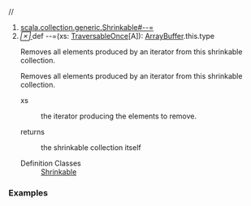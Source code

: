 //
<ol>
<li><a href="https://www.scala-lang.org/api/2.12.3/scala/collection/mutable/ArrayBuffer.html#--=(xs:scala.collection.TraversableOnce[A]):Shrinkable.this.type">scala.collection.generic.Shrinkable#--=</a></li>
<li name="scala.collection.generic.Shrinkable#--=" visbl="pub" class="indented0 " data-isabs="false" fullcomment="yes" group="Ungrouped"> <a id="--=(xs:scala.collection.TraversableOnce[A]):Shrinkable.this.type"></a><a id="--=(TraversableOnce[A]):ArrayBuffer.this.type"></a> <span class="permalink"> <a href="../../../scala/collection/mutable/ArrayBuffer.html#--=(xs:scala.collection.TraversableOnce[A]):Shrinkable.this.type" title="Permalink"> <i class="material-icons"></i> </a> </span> <span class="modifier_kind"> <span class="modifier"></span> <span class="kind">def</span> </span> <span class="symbol"> <span title="gt4s: $minus$minus$eq" class="name">--=</span><span class="params">(<span name="xs">xs: <a href="../TraversableOnce.html" class="extype" name="scala.collection.TraversableOnce">TraversableOnce</a>[<span class="extype" name="scala.collection.mutable.ArrayBuffer.A">A</span>]</span>)</span><span class="result">: <a href="" class="extype" name="scala.collection.mutable.ArrayBuffer">ArrayBuffer</a>.this.type</span> </span> <p class="shortcomment cmt">Removes all elements produced by an iterator from this shrinkable collection.</p>
 <div class="fullcomment">
  <div class="comment cmt">
   <p>Removes all elements produced by an iterator from this shrinkable collection. </p>
  </div>
  <dl class="paramcmts block">
   <dt class="param">
    xs
   </dt>
   <dd class="cmt">
    <p>the iterator producing the elements to remove.</p>
   </dd>
   <dt>
    returns
   </dt>
   <dd class="cmt">
    <p>the shrinkable collection itself</p>
   </dd>
  </dl>
  <dl class="attributes block"> 
   <dt>
    Definition Classes
   </dt>
   <dd>
    <a href="../generic/Shrinkable.html" class="extype" name="scala.collection.generic.Shrinkable">Shrinkable</a>
   </dd>
  </dl>
 </div> </li>
        </ol>


### Examples
















